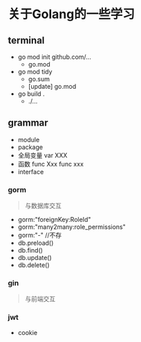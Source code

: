 # 关于Golang的一些学习

## terminal

- go mod init github.com/...
  - go.mod
- go mod tidy
  - go.sum
  - [update] go.mod
- go build .
  - ./...

## grammar

- module
- package
- 全局变量 var XXX
- 函数 func Xxx    func xxx
- interface

### gorm

> 与数据库交互

- gorm:"foreignKey:RoleId"
- gorm:"many2many:role_permissions"
- gorm:"-" //不存
- db.preload()
- db.find()
- db.update()
- db.delete()

### gin

> 与前端交互

### jwt

- cookie
